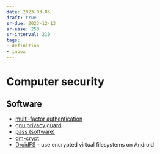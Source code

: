 ```yaml
---
date: 2023-03-05
draft: true
sr-due: 2023-12-13
sr-ease: 250
sr-interval: 210
tags:
- definition
- inbox
---
```


# Computer security

## Software


- [multi-factor authentication](./multi-factor%20authentication.md)
- [gnu privacy guard](./gnu%20privacy%20guard.md)
- [pass (software)](./pass%20%28software%29.md)
- [dm-crypt](./dm-crypt.md)
- [DroidFS](https://github.com/hardcore-sushi/DroidFS) - use encrypted virtual
  filesystems on Android